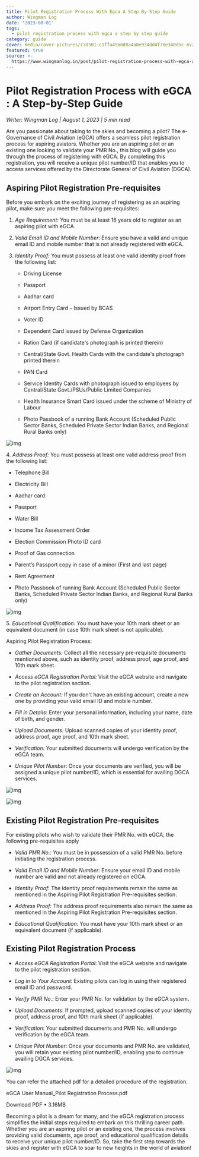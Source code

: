 ```yaml
---
title: Pilot Registration Process With Egca A Step By Step Guide
author: Wingman Log
date: '2023-08-01'
tags:
  - pilot registration process with egca a step by step guide
category: guide
cover: media/cover-pictures/c3d501-c1ffa456dd8a4a0e934dd4f78e340d5c-mv2-bb6bb9fe.png
featured: true
source: >-
  https://www.wingmanlog.in/post/pilot-registration-process-with-egca-a-step-by-step-guide
---
```


# Pilot Registration Process with eGCA : A Step-by-Step Guide

*Writer: Wingman Log | August 1, 2023 | 5 min read*

Are you passionate about taking to the skies and becoming a pilot? The e-Governance of Civil Aviation (eGCA) offers a seamless pilot registration process for aspiring aviators. Whether you are an aspiring pilot or an existing one looking to validate your PMR No., this blog will guide you through the process of registering with eGCA. By completing this registration, you will receive a unique pilot number/ID that enables you to access services offered by the Directorate General of Civil Aviation (DGCA).

## Aspiring Pilot Registration Pre-requisites

Before you embark on the exciting journey of registering as an aspiring pilot, make sure you meet the following pre-requisites:

1.  *Age Requirement:* You must be at least 16 years old to register as an aspiring pilot with eGCA.
    
2.  *Valid Email ID and Mobile Number*: Ensure you have a valid and unique email ID and mobile number that is not already registered with eGCA.
    
3.  *Identity Proof:* You must possess at least one valid identity proof from the following list:
    
    *   Driving License
        
    *   Passport
        
    *   Aadhar card
        
    *   Airport Entry Card – Issued by BCAS
        
    *   Voter ID
        
    *   Dependent Card issued by Defense Organization
        
    *   Ration Card (if candidate's photograph is printed therein)
        
    *   Central/State Govt. Health Cards with the candidate's photograph printed therein
        
    *   PAN Card
        
    *   Service Identity Cards with photograph issued to employees by Central/State Govt./PSUs/Public Limited Companies
        
    *   Health Insurance Smart Card issued under the scheme of Ministry of Labour
        
    *   Photo Passbook of a running Bank Account (Scheduled Public Sector Banks, Scheduled Private Sector Indian Banks, and Regional Rural Banks only)

![img](media/blog-media/c3d501-3639dcbd7c22461fb04ceb1352221084-mv2-95a8a06e.png)

4\. *Address Proof:* You must possess at least one valid address proof from the following list:

*   Telephone Bill
    
*   Electricity Bill
    
*   Aadhar card
    
*   Passport
    
*   Water Bill
    
*   Income Tax Assessment Order
    
*   Election Commission Photo ID card
    
*   Proof of Gas connection
    
*   Parent’s Passport copy in case of a minor (First and last page)
    
*   Rent Agreement
    
*   Photo Passbook of running Bank Account (Scheduled Public Sector Banks, Scheduled Private Sector Indian Banks, and Regional Rural Banks only)

![img](media/blog-media/c3d501-b26a149a9b7f45de9bfdbf67e1eb0ab4-mv2-1e9f05ce.png)

5\. *Educational Qualification:* You must have your 10th mark sheet or an equivalent document (in case 10th mark sheet is not applicable).

Aspiring Pilot Registration Process:

*   *Gather Documents:* Collect all the necessary pre-requisite documents mentioned above, such as identity proof, address proof, age proof, and 10th mark sheet.
    
*   *Access eGCA Registration Portal:* Visit the eGCA website and navigate to the pilot registration section.
    
*   *Create an Account:* If you don't have an existing account, create a new one by providing your valid email ID and mobile number.
    
*   *Fill in Details*: Enter your personal information, including your name, date of birth, and gender.
    
*   *Upload Documents:* Upload scanned copies of your identity proof, address proof, age proof, and 10th mark sheet.
    
*   *Verification:* Your submitted documents will undergo verification by the eGCA team.
    
*   *Unique Pilot Number*: Once your documents are verified, you will be assigned a unique pilot number/ID, which is essential for availing DGCA services.

![img](media/blog-media/c3d501-e208978dc0d24e518e5787de1fec045d-mv2-e6eb101c.png)

![img](media/blog-media/c3d501-ef818847e0fc47adac6c8b75c06bbd71-mv2-9c93bd58.png)

## Existing Pilot Registration Pre-requisites

For existing pilots who wish to validate their PMR No. with eGCA, the following pre-requisites apply

*   *Valid PMR No.:* You must be in possession of a valid PMR No. before initiating the registration process.
    
*   *Valid Email ID and Mobile Number*: Ensure your email ID and mobile number are valid and not already registered on eGCA.
    
*   *Identity Proof*: The identity proof requirements remain the same as mentioned in the Aspiring Pilot Registration Pre-requisites section.
    
*   *Address Proof:* The address proof requirements also remain the same as mentioned in the Aspiring Pilot Registration Pre-requisites section.
    
*   *Educational Qualification*: You must have your 10th mark sheet or an equivalent document (if applicable).

## Existing Pilot Registration Process

*   *Access eGCA Registration Portal*: Visit the eGCA website and navigate to the pilot registration section.
    
*   *Log in to Your Account*: Existing pilots can log in using their registered email ID and password.
    
*   *Verify PMR No.:* Enter your PMR No. for validation by the eGCA system.
    
*   *Upload Documents*: If prompted, upload scanned copies of your identity proof, address proof, and 10th mark sheet (if applicable).
    
*   *Verification*: Your submitted documents and PMR No. will undergo verification by the eGCA team.
    
*   *Unique Pilot Number*: Once your documents and PMR No. are validated, you will retain your existing pilot number/ID, enabling you to continue availing DGCA services.

![img](media/blog-media/c3d501-cabaab00087a4d8ab06116fb81b38f40-mv2-79188082.png)

You can refer the attached pdf for a detailed procedure of the registration.

eGCA User Manual\_Pilot Registration Process.pdf

Download PDF • 3.16MB

Becoming a pilot is a dream for many, and the eGCA registration process simplifies the initial steps required to embark on this thrilling career path. Whether you are an aspiring pilot or an existing one, the process involves providing valid documents, age proof, and educational qualification details to receive your unique pilot number/ID. So, take the first step towards the skies and register with eGCA to soar to new heights in the world of aviation!
